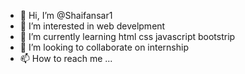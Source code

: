 - 👋 Hi, I’m @Shaifansar1
- 👀 I’m interested in web develpment
- 🌱 I’m currently learning html css javascript bootstrip
- 💞️ I’m looking to collaborate on internship
- 📫 How to reach me ...

<!---
Shaifansar1/Shaifansar1 is a ✨ special ✨ repository because its `README.md` (this file) appears on your GitHub profile.
You can click the Preview link to take a look at your changes.
--->
